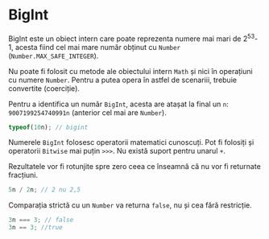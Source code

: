 # BigInt

BigInt este un obiect intern care poate reprezenta numere mai mari de 2<sup>53</sup>-1, acesta fiind cel mai mare număr obținut cu `Number` (`Number.MAX_SAFE_INTEGER`).

Nu poate fi folosit cu metode ale obiectului intern `Math` și nici în operațiuni cu numere `Number`. Pentru a putea opera în astfel de scenariii, trebuie convertite (coerciție).

Pentru a identifica un număr `BigInt`, acesta are atașat la final un `n`: `9007199254740991n` (anterior cel mai are `Number`).

```javascript
typeof(10n); // bigint
```

Numerele `BigInt` folosesc operatorii matematici cunoscuți. Pot fi folosiți și operatorii `Bitwise` mai puțin `>>>`. Nu există suport pentru unarul `+`.

Rezultatele vor fi rotunjite spre zero ceea ce înseamnă că nu vor fi returnate fracțiuni.

```javascript
5n / 2n; // 2 nu 2,5
```

Comparația strictă cu un `Number` va returna `false`, nu și cea fără restricție.

```javascript
3n === 3; // false
3n == 3; //true
```
